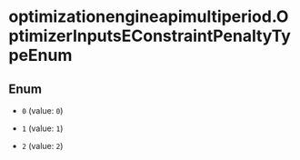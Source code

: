 # optimizationengineapimultiperiod.OptimizerInputsEConstraintPenaltyTypeEnum

## Enum


* `0` (value: `0`)

* `1` (value: `1`)

* `2` (value: `2`)


